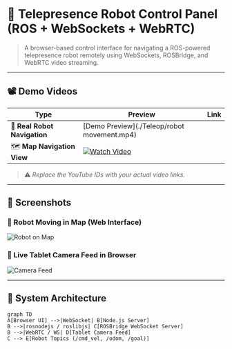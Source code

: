 # 🤖 Telepresence Robot Control Panel (ROS + WebSockets + WebRTC)

> A browser-based control interface for navigating a ROS-powered telepresence robot remotely using WebSockets, ROSBridge, and WebRTC video streaming.

---

## 📽️ Demo Videos

| Type | Preview | Link |
|------|---------|------|
| 📍 **Real Robot Navigation** | [Demo Preview](./Teleop/robot movement.mp4)|
| 🗺️ **Map Navigation View** | [![Watch Video](https://img.youtube.com/vi/YOUR_MAP_VIDEO_ID/0.jpg)](https://youtube.com/watch?v=YOUR_MAP_VIDEO_ID) |

> ⚠️ *Replace the YouTube IDs with your actual video links.*

---

## 📸 Screenshots

### 🔄 Robot Moving in Map (Web Interface)
![Robot on Map](./images/robot-map-screenshot.png) <!-- Replace this -->

### 🎥 Live Tablet Camera Feed in Browser
![Camera Feed](./images/camera-feed-screenshot.png) <!-- Replace this -->

---

## 🔧 System Architecture

```mermaid
graph TD
A[Browser UI] -->|WebSocket| B[Node.js Server]
B -->|rosnodejs / roslibjs| C[ROSBridge WebSocket Server]
B -->|WebRTC / WS| D[Tablet Camera Feed]
C --> E[Robot Topics (/cmd_vel, /odom, /goal)]
